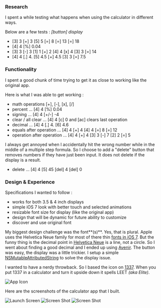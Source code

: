### Research

I spent a while testing what happens when using the calculator in different ways.

Below are a few tests : *[button] display*

- [3] 3 [+] 3 [5] 5 [=] 8 [=] 13 [=] 18
- [4] 4 [%] 0.04
- [3] 3 [-] 3 [1] 1 [+] 2 [4] 4 [x] 4 [3] 3 [=] 14
- [4] 4 [.] 4. [5] 4.5 [+] 4.5 [3] 3 [=] 7.5

### Functionality

I spent a good chunk of time trying to get it as close to working like the original app. 

Here is what I was able to get working :

- math operations [+], [-], [x], [/]
- percent ... [4] 4 [%] 0.04
- signing ... [4] 4 [+/-] -4
- clear / all clear ... [4] 4 [c] 0 and [ac] clears last operation
- decimal ... [4] 4 [.] 4. [6] 4.6
- equals after operation ... [4] 4 [+] 4 [4] 4 [=] 8 [=] 12
- operation after operation ... [4] 4 [+] 4 [3] 3 [-] 7 [2] 2 [=] 5

I always get annoyed when I accidentally hit the wrong number while in the middle of a multiple step formula. So I choose to add a "delete" button that removes numbers if they have just been input. It does not delete if the display is a result.

- delete ... [4] 4 [5] 45 [del] 4 [del] 0

### Design & Experience

Specifications I wanted to follow :

- works for both 3.5 & 4 inch displays
- simple iOS 7 look with better touch and selected animations
- resizable font size for display (like the original app)
- design that will be dynamic for future ability to customize
- discover and use original font

My biggest design challenge was the font**(s)**. Yes, that is plural. Apple uses the Helvetica Neue family for most of there thin [fonts in iOS 7](http://iosfonts.com/). But the funny thing is the decimal point in [Helvetica Neue](http://www.myfonts.com/fonts/linotype/neue-helvetica/) is a line, not a circle. So I went about finding a good decimal and I ended up using [Avenir](http://www.myfonts.com/fonts/linotype/avenir/). The button was easy, the display was a little trickier. I setup a simple [NSMutableAttributedString](https://developer.apple.com/library/mac/documentation/cocoa/reference/foundation/classes/NSMutableAttributedString_Class/Reference/Reference.html) to solve the display issue.

I wanted to have a nerdy throwback. So I based the icon on [1337](http://en.wikipedia.org/wiki/Leet). When you put 1337 in a calculator and turn it upside down it spells LEET *(aka Elite)*. 

![App Icon](https://copy.com/YWvlI1fvhtiljvia)

Here are the screenshots of the calculator app that I built.

![Launch Screen](https://copy.com/9FfZjM4ukOLslBxs) ![Screen Shot](https://copy.com/EhLCPAs8VaQiPFjb) ![Screen Shot](https://copy.com/4pJ0LgoB8KE91TRY)